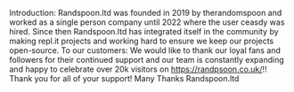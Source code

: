 Introduction:
Randspoon.ltd was founded in 2019 by therandomspoon and worked as a single person company until 2022 where the user ceasdy was hired. Since then Randspoon.ltd has integrated itself in the community by making repl.it projects and working hard to ensure we keep our projects open-source.
To our customers:
We would like to thank our loyal fans and followers for their continued support and our team is constantly expanding and happy to celebrate over 20k visitors on https://randpsoon.co.uk/!! Thank you for all of your support!
Many Thanks
Randspoon.ltd
